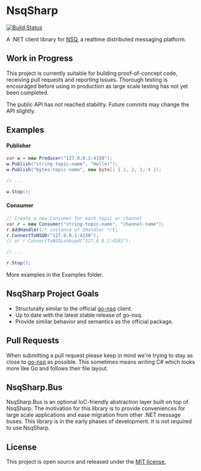 NsqSharp
========

[![Build Status](https://travis-ci.org/judwhite/NsqSharp.svg?branch=master)](https://travis-ci.org/judwhite/NsqSharp)

A .NET client library for [NSQ](https://github.com/bitly/nsq), a realtime distributed messaging platform.

## Work in Progress

This project is currently suitable for building proof-of-concept code, receiving pull requests and reporting issues. Thorough testing is encouraged before using in production as large scale testing has not yet been completed.

The public API has not reached stability. Future commits may change the API slightly.

## Examples

#### Publisher

```C#
var w = new Producer("127.0.0.1:4150");
w.Publish("string-topic-name", "Hello!");
w.Publish("bytes-topic-name", new byte[] { 1, 2, 3, 4 });

// ...

w.Stop();
```

#### Consumer

```C#
// Create a new Consumer for each topic or channel
var r = new Consumer("string-topic-name", "channel-name");
r.AddHandler(/* instance of IHandler */);
r.ConnectToNSQD("127.0.0.1:4150");
// or r.ConnectToNSQLookupd("127.0.0.1:4161");

// ...

r.Stop();
```

More examples in the Examples folder.

## NsqSharp Project Goals
- Structurally similar to the official [go-nsq](https://github.com/bitly/go-nsq) client.
- Up to date with the latest stable release of go-nsq.
- Provide similar behavior and semantics as the official package.

## Pull Requests

When submitting a pull request please keep in mind we're trying to stay as close to [go-nsq](https://github.com/bitly/go-nsq) as possible. This sometimes means writing C# which looks more like Go and follows their file layout.

## NsqSharp.Bus

NsqSharp.Bus is an optional IoC-friendly abstraction layer built on top of NsqSharp. The motivation for this library is to provide conveniences for large scale applications and ease migration from other .NET message buses. This library is in the early phases of development. It is not required to use NsqSharp.

## License

This project is open source and released under the [MIT license.](LICENSE)
